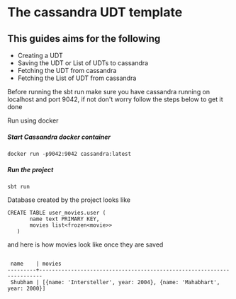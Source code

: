 # The cassandra UDT template

## This guides aims for the following
* Creating a UDT
* Saving the UDT or List of UDTs to cassandra
* Fetching the UDT from cassandra
* Fetching the List of UDT from cassandra

Before running the sbt run make sure you have cassandra running on localhost and port 9042, if not don't worry follow the steps below to get it done

Run using docker

##### Start Cassandra docker container

```docker run -p9042:9042 cassandra:latest```

##### Run the project

```sbt run```

Database created by the project looks like
```
CREATE TABLE user_movies.user (
       name text PRIMARY KEY,
       movies list<frozen<movie>>
   )
``` 
 and here is how movies look like once they are saved
 
```

 name    | movies
---------+-----------------------------------------------------------------------
 Shubham | [{name: 'Intersteller', year: 2004}, {name: 'Mahabhart', year: 2000}]

```